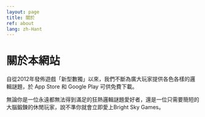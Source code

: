 ```yaml
---
layout: page
title: 關於
ref: about
lang: zh-Hant
---
```


# 關於本網站

自從2012年發佈遊戲「新型數獨」以來，我們不斷為廣大玩家提供各色各樣的邏輯謎題，於 App Store 和 Google Play 可供免費下載。

無論你是一位永遠都無法得到滿足的狂熱邏輯謎題愛好者，還是一位只需要簡短的大腦鍛鍊的休閒玩家，說不準你就會立即愛上Bright Sky Games。